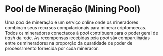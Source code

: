 # Pool de Mineração (Mining Pool)

Uma _pool_ de mineração é um serviço online onde os mineradores combinam seus recursos computacionais para minerar criptomoedas. Todos os mineradores conectados à _pool_ contribuem para o poder geral de _hash_ da rede. As recompensas recebidas pela _pool_ são compartilhadas entre os mineradores na proporção da quantidade de poder de processamento fornecida por cada minerador.